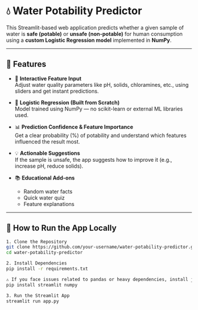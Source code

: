 # 💧 Water Potability Predictor

This Streamlit-based web application predicts whether a given sample of water is **safe (potable)** or **unsafe (non-potable)** for human consumption using a **custom Logistic Regression model** implemented in **NumPy**.

---

## 📌 Features

- 🧪 **Interactive Feature Input**  
  Adjust water quality parameters like pH, solids, chloramines, etc., using sliders and get instant predictions.

- 🧠 **Logistic Regression (Built from Scratch)**  
  Model trained using NumPy — no scikit-learn or external ML libraries used.

- 📊 **Prediction Confidence & Feature Importance**  
  Get a clear probability (%) of potability and understand which features influenced the result most.

- 💡 **Actionable Suggestions**  
  If the sample is unsafe, the app suggests how to improve it (e.g., increase pH, reduce solids).

- 📚 **Educational Add-ons**  
  - Random water facts  
  - Quick water quiz  
  - Feature explanations

---

## 🔧 How to Run the App Locally

```bash
1. Clone the Repository
git clone https://github.com/your-username/water-potability-predictor.git
cd water-potability-predictor

2. Install Dependencies
pip install -r requirements.txt

⚠️ If you face issues related to pandas or heavy dependencies, install just the essentials:
pip install streamlit numpy

3. Run the Streamlit App
streamlit run app.py
